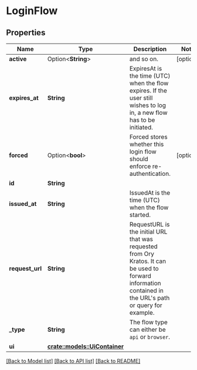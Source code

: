 # LoginFlow

## Properties

Name | Type | Description | Notes
------------ | ------------- | ------------- | -------------
**active** | Option<**String**> | and so on. | [optional]
**expires_at** | **String** | ExpiresAt is the time (UTC) when the flow expires. If the user still wishes to log in, a new flow has to be initiated. | 
**forced** | Option<**bool**> | Forced stores whether this login flow should enforce re-authentication. | [optional]
**id** | **String** |  | 
**issued_at** | **String** | IssuedAt is the time (UTC) when the flow started. | 
**request_url** | **String** | RequestURL is the initial URL that was requested from Ory Kratos. It can be used to forward information contained in the URL's path or query for example. | 
**_type** | **String** | The flow type can either be `api` or `browser`. | 
**ui** | [**crate::models::UiContainer**](uiContainer.md) |  | 

[[Back to Model list]](../README.md#documentation-for-models) [[Back to API list]](../README.md#documentation-for-api-endpoints) [[Back to README]](../README.md)


